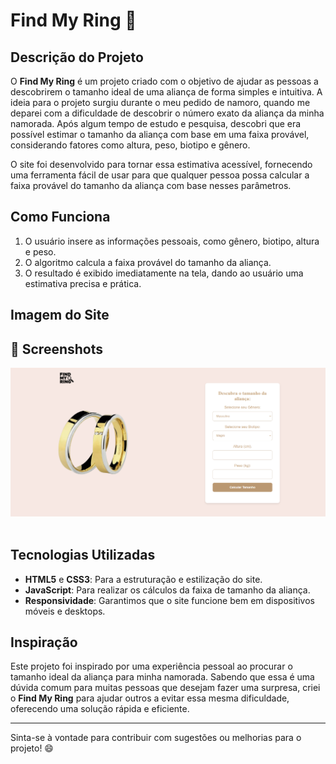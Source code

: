 # Find My Ring 💍

## Descrição do Projeto
O **Find My Ring** é um projeto criado com o objetivo de ajudar as pessoas a descobrirem o tamanho ideal de uma aliança de forma simples e intuitiva. A ideia para o projeto surgiu durante o meu pedido de namoro, quando me deparei com a dificuldade de descobrir o número exato da aliança da minha namorada. Após algum tempo de estudo e pesquisa, descobri que era possível estimar o tamanho da aliança com base em uma faixa provável, considerando fatores como altura, peso, biotipo e gênero.

O site foi desenvolvido para tornar essa estimativa acessível, fornecendo uma ferramenta fácil de usar para que qualquer pessoa possa calcular a faixa provável do tamanho da aliança com base nesses parâmetros.

## Como Funciona
1. O usuário insere as informações pessoais, como gênero, biotipo, altura e peso.
2. O algoritmo calcula a faixa provável do tamanho da aliança.
3. O resultado é exibido imediatamente na tela, dando ao usuário uma estimativa precisa e prática.

## Imagem do Site
## :camera_flash: Screenshots
<!-- You can add more screenshots here if you like -->
<img src="Capturadetela .png" width="900px">&emsp;


## Tecnologias Utilizadas
- **HTML5** e **CSS3**: Para a estruturação e estilização do site.
- **JavaScript**: Para realizar os cálculos da faixa de tamanho da aliança.
- **Responsividade**: Garantimos que o site funcione bem em dispositivos móveis e desktops.

## Inspiração
Este projeto foi inspirado por uma experiência pessoal ao procurar o tamanho ideal da aliança para minha namorada. Sabendo que essa é uma dúvida comum para muitas pessoas que desejam fazer uma surpresa, criei o **Find My Ring** para ajudar outros a evitar essa mesma dificuldade, oferecendo uma solução rápida e eficiente.

---

Sinta-se à vontade para contribuir com sugestões ou melhorias para o projeto! 😄
